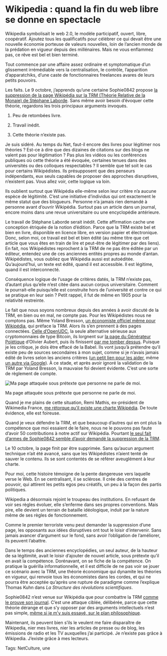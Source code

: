 # Wikipedia : quand la fin du web libre se donne en spectacle

Wikipedia symbolisait le web 2.0, le modèle participatif, ouvert, libre, coopératif. Ajoutez tous les qualificatifs pour célébrer ce qui devait être une nouvelle économie porteuse de valeurs nouvelles, loin de l’ancien monde de la prédation en vigueur depuis des millénaires. Mais ne vous enflammez pas, ce rêve est bel et bien terminé.

Tout commence par une affaire assez ordinaire et symptomatique d’un glissement irrémédiable vers la centralisation, le contrôle, l’apparition d’apparatchiks, d’une caste de fonctionnaires freelances avares de leurs petits pouvoirs.

Les faits. Le 9 octobre, j’apprends qu’une certaine Sophie0842 propose [la suppression de la page Wikipédia sur la TRM (Théorie Relative de la Monaie) de Stéphane Laborde](https://fr.wikipedia.org/wiki/Discussion:Th%C3%A9orie_relative_de_la_monnaie/Suppression). Sans même avoir besoin d’évoquer cette théorie, regardons les trois principaux arguments invoqués.

1. Peu de retombées livre.

2. Travail inédit.

3. Cette théorie n’existe pas.

Je suis sidéré. Au temps du Net, faut-il encore des livres pour légitimer nos théories ? Est-ce à dire que des dizaines de citations sur des blogs ne valent pas pour légitimation ? Pas plus les vidéos ou les conférences publiques où cette théorie a été évoquée, certaines tenues dans des universités ou des colloques respectables ? Il semble que tel soit le cas pour certains Wikipédistes. Ils présupposent que des penseurs indépendants, eux seuls capables de proposer des approches disruptives, n’existent pas. Vous allez voir, cette logique va loin.

Ils oublient surtout que Wikipédia elle-même selon leur critère n’a aucune espèce de légitimité. C’est une initiative d’individus qui ont exactement le même statut que des blogueurs. Personne n’a jamais rien demandé à personne avant d’ouvrir Wikipédia. Surtout pas un article dans un journal, encore moins dans une revue universitaire ou une encyclopédie antérieure.

Le travail de Stéphane Laborde serait inédit. Cette affirmation cache une conception étriquée de la notion d’édition. Parce que la TRM existe bel et bien en livre, disponible en licence libre, en version papier et électronique. Donc, selon moi, ce travail est bel et bien édité (au même titre que cet article que vous êtes en train de lire et peut-être de légitimer par des liens). En fait, nos Wikipédistes reprochent à la TRM de ne pas être éditée par un éditeur, entendez une de ces anciennes entités propres au monde d’antan. Wikipédistes, vous oubliez que Wikipédia aussi est autoéditée. Qu’aujourd’hui, un texte est édité, quand il est accessible. Il est légitime, quand il est interconnecté.

Conséquence logique de l’usage de critères datés, la TRM n’existe pas, d’autant plus qu’elle n’est citée dans aucun corpus universitaire. Comment le pourrait-elle puisqu’elle est construite hors de l’université et contre ce qui se pratique en leur sein ? Petit rappel, il fut de même en 1905 pour la relativité restreinte.

Le fait que nous soyons nombreux depuis des années à avoir discuté de la TRM, en bien ou en mal, ne compte pas. Pour les Wikipédistes nous ne comptons pas. Même Yoland Bresson, [un économiste officiel même pour Wikipédia](https://fr.wikipedia.org/wiki/Yoland_Bresson), qui préface la TRM. Alors ils s’en prennent à des pages connectées. [Celle d’OpenUDC](https://fr.wikipedia.org/wiki/Discussion:OpenUDC/Suppression#OpenUDC), la seule alternative sérieuse aux cryptomonnaies de type Bitcoin, ils lorgnent sur [la page du Générateur Poïétique](https://fr.wikipedia.org/wiki/G%C3%A9n%C3%A9rateur_Po%C3%AF%C3%A9tique) d’Olivier Aubert, puis ils finissent [par me tomber dessus](http://fr.wikipedia.org/wiki/Discussion:Thierry_Crouzet). Puisque je les critique, je dois être effacé de la Babel. Ils vont jusqu’à prétendre qu’il existe peu de sources secondaires à mon sujet, comme si je n’avais jamais édité de livres selon les anciens critères ([un petit lien pour les aider](http://blog.tcrouzet.com/jai-debranche/jai-debranche-presse/), même [un autre via Google](https://www.google.fr/search?espv=2&q=Thierry+Crouzet+-site%3Ablog.tcrouzet.com+-site%3Afr.wikipedia.org%2Fwiki%2FThierry_Crouzet+-site%3Athierrycrouzet.com&oq=Thierry+Crouzet+-site%3Ablog.tcrouzet.com+-site%3Afr.wikipedia.org%2Fwiki%2FThierry_Crouzet+-site%3Athierrycrouzet.com&gs_l=serp.3...24052.31557.0.32211.27.24.2.0.0.0.106.1442.14j2.16.0....0...1c.1.55.serp..27.0.0.i1gAjjd5i4Q)). À ce stade, et après avoir ignoré la validation de la TRM par Yoland Bresson, la mauvaise foi devient évidente. C’est une sorte de règlement de compte.

![Ma page attaquée sous prétexte que personne ne parle de moi.](http://blog.tcrouzet.comhttps://tcrouzet.com/images_tc/2014/10/wikipedia1.jpg)

Ma page attaquée sous prétexte que personne ne parle de moi.

Quand je me plains de cette situation, Remi Mathis, ex-président de Wikimedia France, [me rétorque qu’il existe une charte Wikipédia](https://twitter.com/RemiMathis/status/520282002374004736). De toute évidence, elle est foireuse.

Quand je veux défendre la TRM, et que beaucoup d’autres qui en ont plus la compétence que moi essaient de le faire, nous ne le pouvons pas faute d’avoir 50 contributions à notre actif sur Wikipédia. Pourtant [le seul fait d’armes de Sophie0842 semble d’avoir demandé la suppression de la TRM](https://fr.wikipedia.org/wiki/Sp%C3%A9cial:Contributions/Sophie0842).

Le 10 octobre, la page finit par être supprimée. Sans qu’aucun argument technique n’ait été avancé, sans que les Wikipédistes n’aient tenté de sauver le contenu. Ils se sont contentés de se référer aveuglément à leur charte.

Pour moi, cette histoire témoigne de la pente dangereuse vers laquelle verse le Web. En se centralisant, il se sclérose. Il crée des centres de pouvoir, qui attirent les petits egos peu créatifs, un peu à la façon des partis politiques.

Wikipedia a désormais rejoint le troupeau des institutions. En refusant de voir ses règles évoluer, elle s’enferme dans ses propres conventions. Mais pire, elle devient un terrain de bataille idéologique, induit par la nature même de ses règles de fonctionnement.

Comme le premier terroriste venu peut demander la suppression d’une page, les opposants aux idées disruptives ont tout le loisir d’intervenir. Sans jamais avancer d’argument sur le fond, sans avoir l’obligation de l’améliorer, ils peuvent l’abattre.

Dans le temps des anciennes encyclopédies, un seul auteur, de la hauteur de sa légitimité, avait le loisir d’ajouter de nouvel article, sous prétexte qu’il en avait la compétence. Dorénavant, on se fiche de la compétence. On pratique la guérilla informationnelle, et il est difficile de ne pas voir se jouer ce scénario avec la TRM, une théorie économique qui dynamite les théories en vigueur, qui renvoie tous les économistes dans les cordes, et qui ne pourra être acceptée qu’après une rupture de paradigme comme l’explique Thomas Kuhn dans *La Structure des révolutions scientifiques*.

Sophie0842 n’est venue sur Wikipédia que pour combattre la TRM [comme le prouve son journal](https://fr.wikipedia.org/wiki/Sp%C3%A9cial:Contributions/Sophie0842). C’est une attaque ciblée, délibérée, parce que cette théorie dérange et que s’y opposer par des arguments intellectuels n’est pas simple, [même si je m’y suis essayé, sur le plan philosophique](http://blog.tcrouzet.com/2013/10/18/quest-ce-que-la-liberte/).

Maintenant, ils peuvent bien s’ils le veulent me faire disparaître de Wikipedia, nier mes livres, nier les articles de presse ou de blog, les émissions de radio et les TV auxquelles j’ai participé. Je n’existe pas grâce à Wikipedia. J’existe grâce à mes lecteurs.

Tags: NetCulture, une